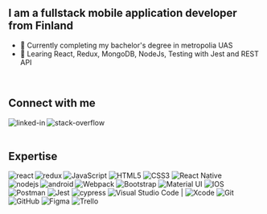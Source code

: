 ## I am a fullstack mobile application developer from Finland
- 🔭 Currently completing my bachelor's degree in metropolia UAS
- 🌱 Learing React, Redux, MongoDB, NodeJs, Testing with Jest and REST API
<br>

## Connect with me

[<img align="left" alt="linked-in" src="https://img.shields.io/badge/linkedin-%230077B5.svg?&style=for-the-badge&logo=linkedin&logoColor=white" />](https://www.linkedin.com/in/kurosh-husseini-7b3877195/)
[<img align="left" alt="stack-overflow" src="https://img.shields.io/badge/stack%20overflow-FE7A16?logo=stack-overflow&logoColor=white&style=for-the-badge" />](https://stackoverflow.com/users/13167654/kurosh-husseini)
<br>
<br>
## Expertise
 <img alt="JavaScript" src="https://img.shields.io/badge/javascript-%23323330.svg?style=for-the-badge&logo=javascript&logoColor=%23F7DF1E"/>  <img alt="HTML5" src="https://img.shields.io/badge/html5-%23E34F26.svg?style=for-the-badge&logo=html5&logoColor=white"/>  <img alt="CSS3" src="https://img.shields.io/badge/css3-%231572B6.svg?style=for-the-badge&logo=css3&logoColor=white"/> 
  <img align="left" alt="react" src="https://img.shields.io/badge/react%20-%2320232a.svg?&style=for-the-badge&logo=react&logoColor=%2361DAFB" />   <img align="left" alt="redux" src="https://img.shields.io/badge/redux-%23316192.svg?&style=for-the-badge&logo=redux&logoColor=white" />   <img alt="React Native" src="https://img.shields.io/badge/react_native-%2320232a.svg?style=for-the-badge&logo=react&logoColor=%2361DAFB"/> 
 <img alt="Webpack" src="https://img.shields.io/badge/webpack-%238DD6F9.svg?style=for-the-badge&logo=webpack&logoColor=black" /> 
 <img alt="Bootstrap" src="https://img.shields.io/badge/bootstrap-%23563D7C.svg?style=for-the-badge&logo=bootstrap&logoColor=white"/>  <img alt="Material UI" src="https://img.shields.io/badge/materialui-%230081CB.svg?style=for-the-badge&logo=material-ui&logoColor=white"/> 
 <img align="left" alt="nodejs" src="https://img.shields.io/badge/node.js%20-%2343853D.svg?&style=for-the-badge&logo=node.js&logoColor=white" /> 
 <img align="left" alt="android" src="https://img.shields.io/badge/Android-3DDC84?logo=android&logoColor=white&style=for-the-badge" />  <img alt="IOS" src="https://img.shields.io/badge/iOS-000000?style=for-the-badge&logo=ios&logoColor=white"> 
 <img alt="Postman" src="https://img.shields.io/badge/Postman-FF6C37?style=for-the-badge&logo=postman&logoColor=red" />  <img alt="Jest" src="https://img.shields.io/badge/-jest-%23C21325?style=for-the-badge&logo=jest&logoColor=white"/>  <img src="https://img.shields.io/badge/-cypress-%23E5E5E5?style=for-the-badge&logo=cypress&logoColor=058a5e" alt="cypress"> 
 <img alt="Visual Studio Code" src="https://img.shields.io/badge/VisualStudioCode-0078d7.svg?style=for-the-badge&logo=visual-studio-code&logoColor=white"/> | <img alt="Xcode" src="https://img.shields.io/badge/Xcode-007ACC?style=for-the-badge&logo=Xcode&logoColor=white"/> 
 <img alt="Git" src="https://img.shields.io/badge/git-%23F05033.svg?style=for-the-badge&logo=git&logoColor=white"/> <img alt="GitHub" src="https://img.shields.io/badge/github-%23121011.svg?style=for-the-badge&logo=github&logoColor=white"/> 
 <img alt="Figma" src="https://img.shields.io/badge/figma-%23F24E1E.svg?style=for-the-badge&logo=figma&logoColor=white"/>  <img alt="Trello" src="https://img.shields.io/badge/Trello-%23026AA7.svg?style=for-the-badge&logo=Trello&logoColor=white"/>
<br>
<br>

